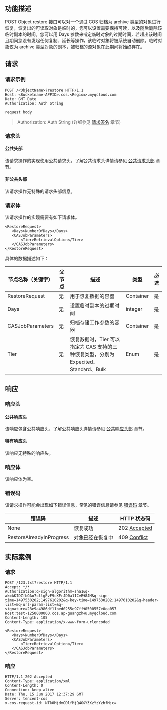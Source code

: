 ## 功能描述
POST Object restore 接口可以对一个通过 COS 归档为 archive 类型的对象进行恢复，恢复出的可读取对象是临时的，您可以设置需要保持可读，以及随后删除该临时副本的时间。您可以用 Days 参数来指定临时对象的过期时间，若超出该时间且期间您没有发起任何复制、延长等操作，该临时对象将被系统自动删除。临时对象仅为 archive 类型对象的副本，被归档的源对象在此期间将始终存在。

## 请求
### 请求示例

```
POST /<ObjectName>?restore HTTP/1.1
Host: <Bucketname-APPID>.cos.<Region>.myqcloud.com
Date: GMT Date
Authorization: Auth String

request body
 ```
> Authorization: Auth String (详细参见 [请求签名](https://cloud.tencent.com/document/product/436/7778) 章节)


### 请求头
#### 公共头部
该请求操作的实现使用公共请求头，了解公共请求头详情请参见 [公共请求头部](https://cloud.tencent.com/document/product/436/7728) 章节。
#### 非公共头部
该请求操作无特殊的请求头部信息。

### 请求体
该请求操作的实现需要有如下请求体。

```
<RestoreRequest>
   <Days>NumberOfDays</Days>
   <CASJobParameters>
       <Tier>RetrievalOption</Tier>
   </CASJobParameters>
</RestoreRequest>
```

具体的数据描述如下：

节点名称（关键字）|父节点|描述|类型|必选
---|---|---|---|---
RestoreRequest|无|用于恢复数据的容器|Container|是
Days|无|设置临时副本的过期时间|integer|是
CASJobParameters|无|归档存储工作参数的容器|Container|是
Tier|无|恢复数据时，Tier 可以指定为 CAS 支持的三种恢复类型，分别为 Expedited、Standard、Bulk |Enum|是

## 响应
### 响应头

#### 公共响应头
该响应包含公共响应头，了解公共响应头详情请参见 [公共响应头部](https://cloud.tencent.com/document/product/436/7729) 章节。
#### 特有响应头
该响应无特殊的响应头。

### 响应体
该响应体为空。

### 错误码
该请求操作可能会出现如下错误信息，常见的错误信息请参见 [错误码](https://cloud.tencent.com/document/product/436/7730) 章节。

错误码|描述|HTTP 状态码
---|---|---
None|恢复成功|202 [Accepted](https://tools.ietf.org/html/rfc7231#section-6.3.3)
RestoreAlreadyInProgress|对象已经在恢复中|409 [Conflict](https://tools.ietf.org/html/rfc7231#section-6.5.8)


## 实际案例

### 请求

```
POST /123.txt?restore HTTP/1.1
Accept: */*
Authorization:q-sign-algorithm=sha1&q-ak=AKIDZfbOAo7cllgPvF9cXFrJD0a1ICvR98JM&q-sign-time=1497530202;1497610202&q-key-time=1497530202;1497610202&q-header-list=&q-url-param-list=&q-signature=28e9a4986df11bed0255e97ff90500557e0ea057
Host:test-1250000000.cos.ap-guangzhou.myqcloud.com
Content-Length: 105
Content-Type: application/x-www-form-urlencoded

<RestoreRequest>
   <Days>NumberOfDays</Days>
   <CASJobParameters>
       <Tier>RetrievalOption</Tier>
   </CASJobParameters>
</RestoreRequest>
```

### 响应

```
HTTP/1.1 202 Accepted
Content-Type: application/xml
Content-Length: 0
Connection: keep-alive
Date: Thu, 15 Jun 2017 12:37:29 GMT
Server: tencent-cos
x-cos-request-id: NTk0MjdmODlfMjQ4OGY3XzYzYzhfMjc=
```


